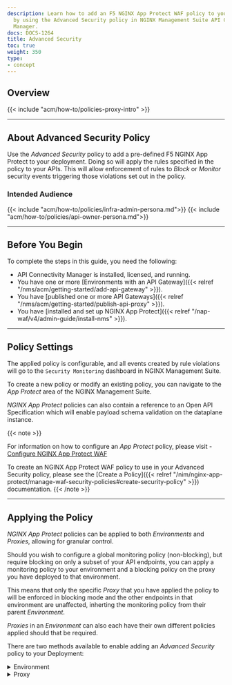 ```yaml
---
description: Learn how to add an F5 NGINX App Protect WAF policy to your environment
  by using the Advanced Security policy in NGINX Management Suite API Connectivity
  Manager.
docs: DOCS-1264
title: Advanced Security
toc: true
weight: 350
type:
- concept
---
```



## Overview

{{< include "acm/how-to/policies-proxy-intro" >}}

---

## About Advanced Security Policy

Use the *Advanced Security* policy to add a pre-defined F5 NGINX App Protect to your deployment. Doing so will apply the rules specified in the policy to your APIs.
This will allow enforcement of rules to *Block* or *Monitor* security events triggering those violations set out in the policy.

### Intended Audience

{{< include "acm/how-to/policies/infra-admin-persona.md">}}
{{< include "acm/how-to/policies/api-owner-persona.md">}}

---

## Before You Begin

To complete the steps in this guide, you need the following:

- API Connectivity Manager is installed, licensed, and running.
- You have one or more [Environments with an API Gateway]({{< relref "/nms/acm/getting-started/add-api-gateway" >}}).
- You have [published one or more API Gateways]({{< relref "/nms/acm/getting-started/publish-api-proxy" >}}).
- You have [installed and set up NGINX App Protect]({{< relref "/nap-waf/v4/admin-guide/install-nms" >}}).

---

## Policy Settings

The applied policy is configurable, and all events created by rule violations will go to the `Security Monitoring` dashboard in NGINX Management Suite.

To create a new policy or modify an existing policy, you can navigate to the *App Protect* area of the NGINX Management Suite.

*NGINX App Protect* policies can also contain a reference to an Open API Specification which will enable payload schema validation on the dataplane instance.

{{< note >}}

For information on how to configure an *App Protect* policy, please visit - [Configure NGINX App Protect WAF](https://docs.nginx.com/nginx-app-protect/configuration-guide/configuration/#policy-configuration-overview)

To create an NGINX App Protect WAF policy to use in your Advanced Security policy, please see the [Create a Policy]({{< relref "/nim/nginx-app-protect/manage-waf-security-policies#create-security-policy" >}}) documentation.
{{< /note >}}

---

## Applying the Policy

*NGINX App Protect* policies can be applied to both *Environments* and *Proxies*, allowing for granular control.

Should you wish to configure a global monitoring policy (non-blocking), but require blocking on only a subset of your API endpoints, you can apply a monitoring policy to your environment and a blocking policy on the proxy you have deployed to that environment.

This means that only the specific *Proxy* that you have applied the policy to will be enforced in blocking mode and the other endpoints in that environment are unaffected, inherting the monitoring policy from their parent *Environment*.

*Proxies* in an *Environment* can also each have their own different policies applied should that be required.

There are two methods available to enable adding an *Advanced Security* policy to your Deployment:

<details closed>
<summary>Environment</summary>
{{<tabs name="add_advanced_security_policy_env">}}

{{%tab name="API"%}}

{{<see-also>}}{{< include "acm/how-to/access-acm-api.md" >}}{{</see-also>}}

To create an *Advanced Security* policy using the REST API, send an HTTP `POST` or `PUT` request to the *Environments* endpoint.


{{<bootstrap-table "table">}}

| Method | Endpoint                                           |
|--------|----------------------------------------------------|
| `POST` | `/infrastructure/workspaces/{infra-workspace}/environments` |
| `PUT` | `/infrastructure/workspaces/{infra-workspace}/environments/{environment-name}` |

{{</bootstrap-table>}}


<details open>
<summary>JSON request</summary>

```json
{
  "policies": {
     "advanced-security": [
        {
           "action": {
              "policyRef": "<my_policy_name_here>"
           }
        }
     ]
  }
}
```

</details>

{{%/tab%}}

{{%tab name="UI"%}}

To create an *Advanced Security* policy using the web interface:

{{< include "acm/webui-acm-login.md" >}}

1. On the left menu, select **Infrastructure**.
2. Select a workspace in the list that contains the Environment you want to update.
3. On the workspace overview page, on the **Environments** tab, locate the Environment you want to update and select it.
4. On the Environment Overview page, locate the **API Gateway** you want to update and select it.
5. On the **API Gateway** overview page, find and select the **Manage** button and select it.
6. On the *Advanced > Global Policies* page, locate **Advanced Security Policy**. Select the **Actions** menu (represented by an ellipsis, `...`), then select **Add Policy**.
7. On the *Advanced Security Policy* form, complete the necessary fields:
8.
   - **Choose a NAP Policy Reference**: Specify the name of the policy you want to apply from the dropdown

9. Select **Add**/**Save** to apply the policy to the Environment.
10. Select **Save and Submit** to deploy the configuration to the Environment.

{{%/tab%}}

{{</tabs>}}
</details>

<details closed>
<summary>Proxy</summary>

{{<tabs name="add_advanced_security_policy_proxy">}}

{{%tab name="API"%}}

{{<see-also>}}{{< include "acm/how-to/access-acm-api.md" >}}{{</see-also>}}

To create an *Advanced Security* policy using the REST API, send an HTTP `POST` or `PUT` request to the Proxies endpoint.


{{<bootstrap-table "table">}}

| Method | Endpoint                                           |
|--------|----------------------------------------------------|
| `POST` | `/services/workspaces/{service-workspace}/proxies` |
| `PUT` | `/services/workspaces/{service-workspace}/proxies/{proxy-name}` |

{{</bootstrap-table>}}


<details open>
<summary>JSON request</summary>

```json
{
  "policies": {
     "api-advanced-security": [
        {
           "action": {
              "policyRef": "<my_policy_name_here>",
              "appProtectMode": "<ENABLE|DISABLE>"
           }
        }
     ]
  }
}
```

</details>

{{%/tab%}}

{{%tab name="UI"%}}

To create an *Advanced Security* policy using the web interface:

{{< include "acm/webui-acm-login.md" >}}

1. On the left menu, select **Services**.
2. Select a workspace in the list that contains the *Proxy* you want to update.
3. On the workspace overview page, on the **API Proxies** tab, locate the *Proxy* you want to update and Select the **Actions** menu (represented by an ellipsis, `...`) and select **Edit proxy**
4. On the *Policies* page, locate **Advanced Security**. Select the **Actions** menu (represented by an ellipsis, `...`), then select **Add Policy**.
5. On the *Advanced Security Policy* form, complete the necessary fields:

   - **Choose your App Protect mode**: This allows the enforcement or non-enforcement on a particular group of API endpoints, you may want to disable *App Protect* for some endpoints but not others.
   - **Choose a NAP Policy Reference**: Specify the name of the policy you want to apply from the dropdown.

6. Select **Add**/**Save** to apply the policy to the *Proxy*.
7. Select **Save and Submit** to deploy the configuration to the *Proxy*.

{{%/tab%}}

{{</tabs>}}

</details>
